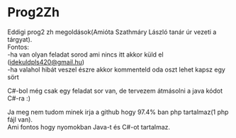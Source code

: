 # Prog2Zh
Eddigi prog2 zh megoldások(Amióta Szathmáry László tanár úr vezeti a tárgyat). <br />
Fontos: <br />
-ha van olyan feladat sorod ami nincs itt akkor küld el (idekuldpls420@gmail.hu) <br />
-ha valahol hibát veszel észre akkor kommenteld oda oszt lehet kapsz egy sört <br />

C#-bol még csak egy feladat sor van, de tervezem átmásolni a java kódot C#-ra :) <br/>

Ja meg nem tudom minek irja a github hogy 97.4% ban php tartalmaz(1 php fájl van). <br/>
Ami fontos hogy nyomokban Java-t és C#-ot tartalmaz.
